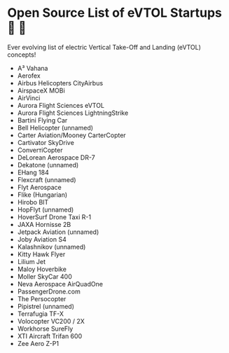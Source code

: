# Open Source List of eVTOL Startups 🚁 :helicopter:

Ever evolving list of electric Vertical Take-Off and Landing (eVTOL) concepts!

* A³ Vahana
* Aerofex
* Airbus Helicopters CityAirbus
* AirspaceX MOBi
* AirVinci
* Aurora Flight Sciences eVTOL
* Aurora Flight Sciences LightningStrike
* Bartini Flying Car
* Bell Helicopter (unnamed)
* Carter Aviation/Mooney CarterCopter
* Cartivator SkyDrive
* ConverтiCopter
* DeLorean Aerospace DR-7
* Dekatone (unnamed)
* EHang 184
* Flexcraft (unnamed)
* Flyt Aerospace
* Flike (Hungarian)
* Hirobo BIT
* HopFlyt (unnamed)
* HoverSurf Drone Taxi R-1
* JAXA Hornisse 2B
* Jetpack Aviation (unnamed)
* Joby Aviation S4
* Kalashnikov (unnamed)
* Kitty Hawk Flyer
* Lilium Jet
* Maloy Hoverbike
* Moller SkyCar 400
* Neva Aerospace AirQuadOne
* PassengerDrone.com
* The Persocopter
* Pipistrel (unnamed)
* Terrafugia TF-X
* Volocopter VC200 / 2X
* Workhorse SureFly
* XTI Aircraft Trifan 600
* Zee Aero Z-P1
